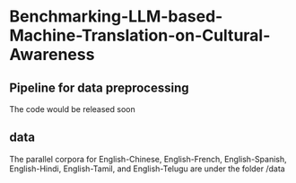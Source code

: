 # Benchmarking-LLM-based-Machine-Translation-on-Cultural-Awareness

## Pipeline for data preprocessing
The code would be released soon
## data
The parallel corpora for English-Chinese, English-French, English-Spanish, English-Hindi, English-Tamil, and English-Telugu are under the folder /data
